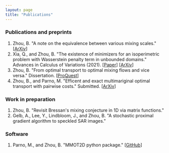 ```yaml
---
layout: page
title: "Publications"
---
```


<!-- [//]:<>## People -->

### Publications and preprints
1. Zhou, B.  "A note on the equivalence between various mixing scales."  \[[ArXiv](http://arxiv.org/abs/2210.10932)\]
2. Xia, Q., and Zhou, B. "The existence of minimizers for an isoperimetric problem with Wasserstein penalty term in unbounded domains." Advances in Calculus of Variations (2021). \[[Paper](https://doi.org/10.1515/acv-2020-0083)\] \[[ArXiv](https://arxiv.org/abs/2002.07129)\]
3. Zhou, B. "From optimal transport to optimal mixing flows and vice versa." Dissertation. \[[ProQuest](https://www.proquest.com/docview/2443494398?pq-origsite=gscholar&fromopenview=true)\]
4. Zhou, B., and Parno, M. "Efficent and exact multimariginal optimal transport with pairwise costs." Submitted. \[[ArXiv](https://arxiv.org/abs/2208.03025)\]

### Work in preparation
1. Zhou, B. "Revisit Bressan's mixing conjecture in 1D via matrix functions."
2. Gelb, A., Lee, Y., Lindbloom, J., and Zhou, B. "A stochastic proximal gradient algorithm to speckled SAR images."


### Software
1. Parno, M., and Zhou, B. "MMOT2D python package." \[[GitHub](https://simda-muri.github.io/mmot/)\]
